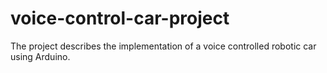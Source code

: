 # voice-control-car-project
The project describes the implementation of a voice controlled robotic car using Arduino.
